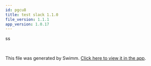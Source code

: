 ```yaml
---
id: pgcu8
title: test slack 1.1.0
file_version: 1.1.1
app_version: 1.0.17
---
```


ss

<br/>

This file was generated by Swimm. [Click here to view it in the app](https://swimm-web-app.web.app/repos/Z2l0aHViJTNBJTNBdGVzdC1naXRodWItYXBwJTNBJTNBc3dpbW1pbw==/docs/pgcu8).
